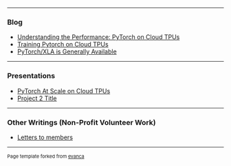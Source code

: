 
---

### Blog

- [Understanding the Performance: PyTorch on Cloud TPUs](https://ultrons.medium.com/understanding-the-performance-pytorch-on-cloud-tpus-6b4686905fe4)
- [Training Pytorch on Cloud TPUs](https://ultrons.medium.com/training-pytorch-on-cloud-tpus-be0649e4efbc)
- [PyTorch/XLA is Generally Available](https://medium.com/pytorch/pytorch-xla-is-now-generally-available-on-google-cloud-tpus-f9267f437832)

---

### Presentations

- [PyTorch At Scale on Cloud TPUs](https://youtu.be/iwtpwQRdb3Y)
- [Project 2 Title](http://example.com/)

---

### Other Writings (Non-Profit Volunteer Work)

- [Letters to members](https://dd-101.medium.com)





---
<p style="font-size:11px">Page template forked from <a href="https://github.com/evanca/quick-portfolio">evanca</a></p>
<!-- Remove above link if you don't want to attibute -->
